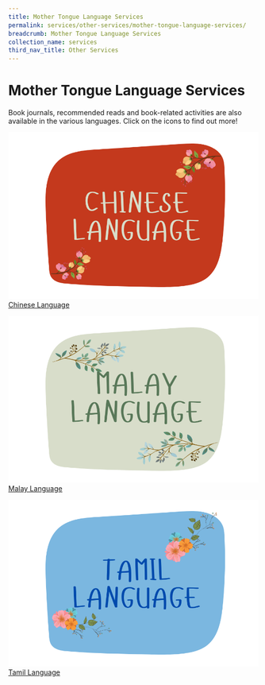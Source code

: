 ```yaml
---
title: Mother Tongue Language Services
permalink: services/other-services/mother-tongue-language-services/
breadcrumb: Mother Tongue Language Services
collection_name: services
third_nav_title: Other Services
---
```

# **Mother Tongue Language Services** 

Book journals, recommended reads and book-related activities are also available in the various languages. 
Click on the icons to find out more!

[![Alt text for image on Isomer site](/images/mother-tongue-services/Chinese%20Logo.png)](https://childrenandteens.nlb.gov.sg/chinese-language)
[Chinese Language](https://childrenandteens.nlb.gov.sg/chinese-language)

[![Alt text for image on Isomer site](/images/mother-tongue-services/Malay%20Logo.png)](https://childrenandteens.nlb.gov.sg/malay-language)
[Malay Language](https://childrenandteens.nlb.gov.sg/malay-language)

[![Alt text for image on Isomer site](/images/mother-tongue-services/Tamil%20Logo.png)](https://childrenandteens.nlb.gov.sg/tamil-language)
[Tamil Language](https://childrenandteens.nlb.gov.sg/tamil-language)